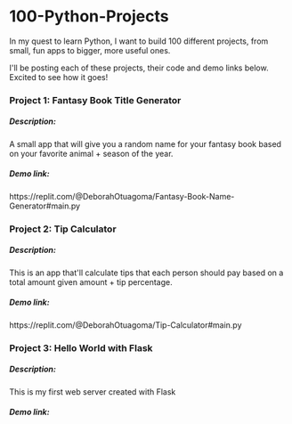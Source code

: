 # 100-Python-Projects

In my quest to learn Python, I want to build 100 different projects, from small, fun apps to bigger, more useful ones.

I'll be posting each of these projects, their code and demo links below. Excited to see how it goes!

<h3>Project 1: Fantasy Book Title Generator</h3>
<h5>Description:</h5> A small app that will give you a random name for your fantasy book based on your favorite animal + season of the year.
<h5>Demo link:</h5> https://replit.com/@DeborahOtuagoma/Fantasy-Book-Name-Generator#main.py

<h3>Project 2: Tip Calculator</h3>
<h5>Description:</h5> This is an app that'll calculate tips that each person should pay based on a total amount given amount + tip percentage. 
<h5>Demo link:</h5> https://replit.com/@DeborahOtuagoma/Tip-Calculator#main.py

<h3>Project 3: Hello World with Flask</h3>
<h5>Description:</h5> This is my first web server created with Flask 
<h5>Demo link:</h5> 
